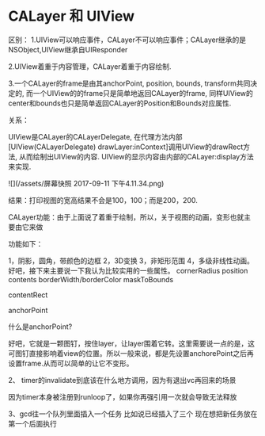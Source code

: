 # CALayer 和 UIView

区别： 1.UIView可以响应事件，CALayer不可以响应事件；CALayer继承的是NSObject,UIView继承自UIResponder

2.UIView着重于内容管理，CALayer着重于内容绘制.

3.一个CALayer的frame是由其anchorPoint, position, bounds, transform共同决定的, 而一个UIView的的frame只是简单地返回CALayer的frame, 同样UIView的center和bounds也只是简单返回CALayer的Position和Bounds对应属性.

关系：

UIView是CALayer的CALayerDelegate, 在代理方法内部\[UIView\(CALayerDelegate\) drawLayer:inContext\]调用UIView的drawRect方法, 从而绘制出UIView的内容. UIView的显示内容由内部的CALayer:display方法来实现.

![](/assets/屏幕快照 2017-09-11 下午4.11.34.png)

结果：打印视图的宽高结果不会是100，100；而是200，200.

CALayer功能：由于上面说了着重于绘制，所以，关于视图的动画，变形也就主要由它来做

功能如下：

1，阴影，圆角，带颜色的边框 2，3D变换 3，非矩形范围 4，多级非线性动画。 好吧，接下来主要说一下我认为比较实用的一些属性。 cornerRadius position contents borderWidth/borderColor maskToBounds

contentRect

anchorPoint

什么是anchorPoint?

好吧，它就是一颗图钉，按住layer，让layer围着它转。这里需要说一点的是，这可图钉直接影响着view的位置。所以一般来说，都是先设置anchorePoint之后再设置frame.从而可以简单的让它不变形。

2、  timer的invalidate到底该在什么地方调用，因为有退出vc再回来的场景



 因为timer本身被注册到runloop了，如果你再强引用一次就会导致无法释放

3、gcd往一个队列里面插入一个任务 比如说已经插入了三个 现在想把新任务放在第一个后面执行

